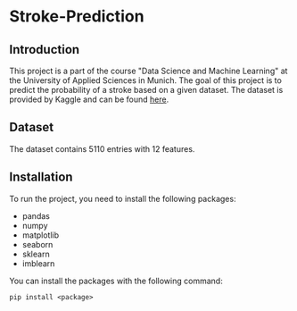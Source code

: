 # Stroke-Prediction

## Introduction
This project is a part of the course "Data Science and Machine Learning" at the University of Applied Sciences in Munich. The goal of this project is to predict the probability of a stroke based on a given dataset. The dataset is provided by Kaggle and can be found [here](https://www.kaggle.com/fedesoriano/stroke-prediction-dataset).

## Dataset
The dataset contains 5110 entries with 12 features.




## Installation
To run the project, you need to install the following packages:
- pandas
- numpy
- matplotlib
- seaborn
- sklearn
- imblearn

You can install the packages with the following command:
```
pip install <package>
```






